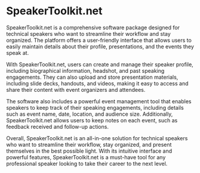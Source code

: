 # SpeakerToolkit.net

SpeakerToolkit.net is a comprehensive software package designed for technical speakers who want to streamline their workflow and stay organized. The platform offers a user-friendly interface that allows users to easily maintain details about their profile, presentations, and the events they speak at.

With SpeakerToolkit.net, users can create and manage their speaker profile, including biographical information, headshot, and past speaking engagements. They can also upload and store presentation materials, including slide decks, handouts, and videos, making it easy to access and share their content with event organizers and attendees.

The software also includes a powerful event management tool that enables speakers to keep track of their speaking engagements, including details such as event name, date, location, and audience size. Additionally, SpeakerToolkit.net allows users to keep notes on each event, such as feedback received and follow-up actions.

Overall, SpeakerToolkit.net is an all-in-one solution for technical speakers who want to streamline their workflow, stay organized, and present themselves in the best possible light. With its intuitive interface and powerful features, SpeakerToolkit.net is a must-have tool for any professional speaker looking to take their career to the next level.
